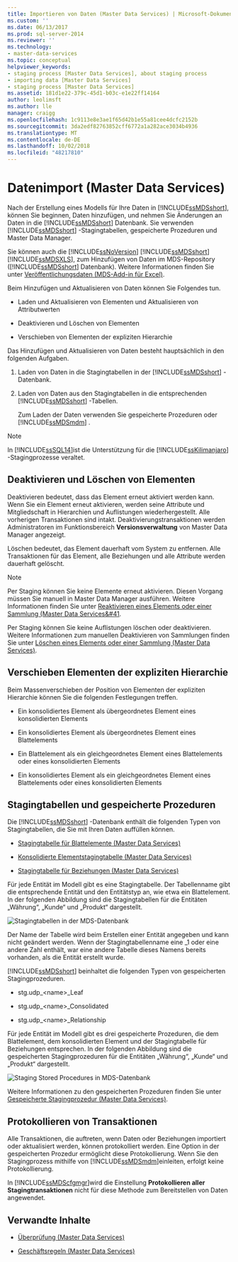 ```yaml
---
title: Importieren von Daten (Master Data Services) | Microsoft-Dokumentation
ms.custom: ''
ms.date: 06/13/2017
ms.prod: sql-server-2014
ms.reviewer: ''
ms.technology:
- master-data-services
ms.topic: conceptual
helpviewer_keywords:
- staging process [Master Data Services], about staging process
- importing data [Master Data Services]
- staging process [Master Data Services]
ms.assetid: 181d1e22-379c-45d1-b03c-e1e22ff14164
author: leolimsft
ms.author: lle
manager: craigg
ms.openlocfilehash: 1c9113e8e3ae1f65d42b1e55a81cee4dcfc2152b
ms.sourcegitcommit: 3da2edf82763852cff6772a1a282ace3034b4936
ms.translationtype: MT
ms.contentlocale: de-DE
ms.lasthandoff: 10/02/2018
ms.locfileid: "48217810"
---
```

# <a name="data-import-master-data-services"></a>Datenimport (Master Data Services)
  Nach der Erstellung eines Modells für Ihre Daten in [!INCLUDE[ssMDSshort](../includes/ssmdsshort-md.md)], können Sie beginnen, Daten hinzufügen, und nehmen Sie Änderungen an Daten in die [!INCLUDE[ssMDSshort](../includes/ssmdsshort-md.md)] Datenbank.   Sie verwenden [!INCLUDE[ssMDSshort](../includes/ssmdsshort-md.md)] -Stagingtabellen, gespeicherte Prozeduren und Master Data Manager.  
  
 Sie können auch die [!INCLUDE[ssNoVersion](../includes/ssnoversion-md.md)] [!INCLUDE[ssMDSshort](../includes/ssmdsshort-md.md)] [!INCLUDE[ssMDSXLS](../includes/ssmdsxls-md.md)], zum Hinzufügen von Daten im MDS-Repository ([!INCLUDE[ssMDSshort](../includes/ssmdsshort-md.md)] Datenbank). Weitere Informationen finden Sie unter [Veröffentlichungsdaten &#40;MDS-Add-in für Excel&#41;](microsoft-excel-add-in/overview-importing-data-from-excel-mds-add-in-for-excel.md).  
  
 Beim Hinzufügen und Aktualisieren von Daten können Sie Folgendes tun.  
  
-   Laden und Aktualisieren von Elementen und Aktualisieren von Attributwerten  
  
-   Deaktivieren und Löschen von Elementen  
  
-   Verschieben von Elementen der expliziten Hierarchie  
  
 Das Hinzufügen und Aktualisieren von Daten besteht hauptsächlich in den folgenden Aufgaben.  
  
1.  Laden von Daten in die Stagingtabellen in der [!INCLUDE[ssMDSshort](../includes/ssmdsshort-md.md)] -Datenbank.  
  
2.  Laden von Daten aus den Stagingtabellen in die entsprechenden [!INCLUDE[ssMDSshort](../includes/ssmdsshort-md.md)] -Tabellen.  
  
     Zum Laden der Daten verwenden Sie gespeicherte Prozeduren oder [!INCLUDE[ssMDSmdm](../includes/ssmdsmdm-md.md)] .  
  
> [!NOTE]  
>  In [!INCLUDE[ssSQL14](../includes/sssql14-md.md)]ist die Unterstützung für die [!INCLUDE[ssKilimanjaro](../includes/sskilimanjaro-md.md)] -Stagingprozesse veraltet.  
  
## <a name="deactivating-and-deleting-members"></a>Deaktivieren und Löschen von Elementen  
 Deaktivieren bedeutet, dass das Element erneut aktiviert werden kann. Wenn Sie ein Element erneut aktivieren, werden seine Attribute und Mitgliedschaft in Hierarchien und Auflistungen wiederhergestellt. Alle vorherigen Transaktionen sind intakt. Deaktivierungstransaktionen werden Administratoren im Funktionsbereich **Versionsverwaltung** von Master Data Manager angezeigt.  
  
 Löschen bedeutet, das Element dauerhaft vom System zu entfernen. Alle Transaktionen für das Element, alle Beziehungen und alle Attribute werden dauerhaft gelöscht.  
  
> [!NOTE]  
>  Per Staging können Sie keine Elemente erneut aktivieren. Diesen Vorgang müssen Sie manuell in Master Data Manager ausführen. Weitere Informationen finden Sie unter [Reaktivieren eines Elements oder einer Sammlung &#40;Master Data Services&#41](reactivate-a-member-or-collection-master-data-services.md).  
>   
>  Per Staging können Sie keine Auflistungen löschen oder deaktivieren. Weitere Informationen zum manuellen Deaktivieren von Sammlungen finden Sie unter [Löschen eines Elements oder einer Sammlung &#40;Master Data Services&#41;](../../2014/master-data-services/delete-a-member-or-collection-master-data-services.md).  
  
## <a name="moving-explicit-hierarchy-members"></a>Verschieben Elementen der expliziten Hierarchie  
 Beim Massenverschieben der Position von Elementen der expliziten Hierarchie können Sie die folgenden Festlegungen treffen.  
  
-   Ein konsolidiertes Element als übergeordnetes Element eines konsolidierten Elements  
  
-   Ein konsolidiertes Element als übergeordnetes Element eines Blattelements  
  
-   Ein Blattelement als ein gleichgeordnetes Element eines Blattelements oder eines konsolidierten Elements  
  
-   Ein konsolidiertes Element als ein gleichgeordnetes Element eines Blattelements oder eines konsolidierten Elements  
  
## <a name="staging-tables-and-stored-procedures"></a>Stagingtabellen und gespeicherte Prozeduren  
 Die [!INCLUDE[ssMDSshort](../includes/ssmdsshort-md.md)] -Datenbank enthält die folgenden Typen von Stagingtabellen, die Sie mit Ihren Daten auffüllen können.  
  
-   [Stagingtabelle für Blattelemente &#40;Master Data Services&#41;](../../2014/master-data-services/leaf-member-staging-table-master-data-services.md)  
  
-   [Konsolidierte Elementstagingtabelle &#40;Master Data Services&#41;](../../2014/master-data-services/consolidated-member-staging-table-master-data-services.md)  
  
-   [Stagingtabelle für Beziehungen &#40;Master Data Services&#41;](../../2014/master-data-services/relationship-staging-table-master-data-services.md)  
  
 Für jede Entität im Modell gibt es eine Stagingtabelle. Der Tabellenname gibt die entsprechende Entität und den Entitätstyp an, wie etwa ein Blattelement. In der folgenden Abbildung sind die Stagingtabellen für die Entitäten „Währung“, „Kunde“ und „Produkt“ dargestellt.  
  
 ![Stagingtabellen in der MDS-Datenbank](../../2014/master-data-services/media/mds-stagingtables.png "Staging Tables in MDS database")  
  
 Der Name der Tabelle wird beim Erstellen einer Entität angegeben und kann nicht geändert werden. Wenn der Stagingtabellenname eine _1 oder eine andere Zahl enthält, war eine andere Tabelle dieses Namens bereits vorhanden, als die Entität erstellt wurde.  
  
 [!INCLUDE[ssMDSshort](../includes/ssmdsshort-md.md)] beinhaltet die folgenden Typen von gespeicherten Stagingprozeduren.  
  
-   stg.udp_\<name>_Leaf  
  
-   stg.udp_\<name>_Consolidated  
  
-   stg.udp_\<name>_Relationship  
  
 Für jede Entität im Modell gibt es drei gespeicherte Prozeduren, die dem Blattelement, dem konsolidierten Element und der Stagingtabelle für Beziehungen entsprechen.  In der folgenden Abbildung sind die gespeicherten Stagingprozeduren für die Entitäten „Währung“, „Kunde“ und „Produkt“ dargestellt.  
  
 ![Staging Stored Procedures in MDS-Datenbank](../../2014/master-data-services/media/mds-stagingstoredprocedures.png "Staging Stored Procedures in MDS-Datenbank")  
  
 Weitere Informationen zu den gespeicherten Prozeduren finden Sie unter [Gespeicherte Stagingprozedur &#40;Master Data Services&#41;](../../2014/master-data-services/staging-stored-procedure-master-data-services.md).  
  
## <a name="logging-transactions"></a>Protokollieren von Transaktionen  
 Alle Transaktionen, die auftreten, wenn Daten oder Beziehungen importiert oder aktualisiert werden, können protokolliert werden. Eine Option in der gespeicherten Prozedur ermöglicht diese Protokollierung. Wenn Sie den Stagingprozess mithilfe von [!INCLUDE[ssMDSmdm](../includes/ssmdsmdm-md.md)]einleiten, erfolgt keine Protokollierung.  
  
 In [!INCLUDE[ssMDScfgmgr](../includes/ssmdscfgmgr-md.md)]wird die Einstellung **Protokollieren aller Stagingtransaktionen** nicht für diese Methode zum Bereitstellen von Daten angewendet.  
  
## <a name="related-content"></a>Verwandte Inhalte  
  
-   [Überprüfung &#40;Master Data Services&#41;](../../2014/master-data-services/validation-master-data-services.md)  
  
-   [Geschäftsregeln &#40;Master Data Services&#41;](../../2014/master-data-services/business-rules-master-data-services.md)  
  
  
